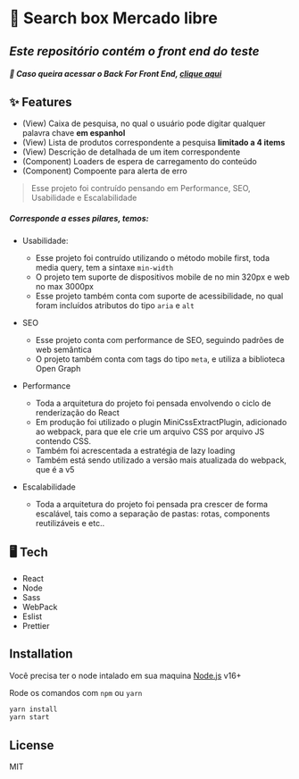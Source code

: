 #  🚀 Search box Mercado libre

 
## _Este repositório contém o front end do teste_
 ##### 📌  Caso queira acessar o Back For Front End, [clique aqui](https://github.com/giovannabadaro/bff-search-box)
 

## ✨ Features

- (View) Caixa de pesquisa, no qual o usuário pode digitar qualquer palavra chave **em espanhol**
- (View) Lista de produtos correspondente a pesquisa **limitado a 4 items**
- (View) Descrição de detalhada de um item correspondente
- (Component) Loaders de espera de carregamento do conteúdo
- (Component) Compoente para alerta de erro

> Esse projeto foi contruído pensando em Performance, SEO, Usabilidade e Escalabilidade

##### Corresponde a esses pilares, temos: 
- Usabilidade:
    - Esse projeto foi contruído utilizando o método mobile first, toda media query, tem a sintaxe ``min-width``
    - O projeto tem suporte de dispositivos mobile de no min 320px e web no max 3000px
    - Esse projeto também conta com suporte de acessibilidade, no qual foram incluídos atributos do tipo ``aria`` e ``alt``
- SEO
    - Esse projeto conta com performance de SEO, seguindo padrões de web semântica
    - O projeto também conta com tags do tipo ``meta``, e utiliza a biblioteca Open Graph
    
- Performance
    - Toda a arquitetura do projeto foi pensada envolvendo o ciclo de renderização do React
    - Em produção foi utilizado o plugin MiniCssExtractPlugin, adicionado ao webpack, para que  ele crie um arquivo CSS por arquivo JS contendo CSS. 
    - Também foi acrescentada a estratégia de lazy loading
    - Também está sendo utilizado a versão mais atualizada do webpack, que é a v5
    
- Escalabilidade
    - Toda a arquitetura do projeto foi pensada pra crescer de forma escalável, tais como a separação de pastas: rotas, components reutilizáveis e etc..
##  🖥 Tech
- React
- Node
- Sass
- WebPack
- Eslist
- Prettier


## Installation

Você precisa ter o node intalado em sua maquina [Node.js](https://nodejs.org/) v16+

Rode os comandos com ``npm`` ou ``yarn``

```sh
yarn install
yarn start
```


## License

MIT
